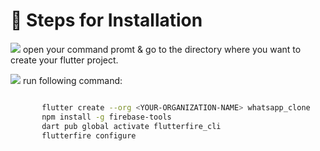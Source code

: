 # 🔧 Steps for Installation

![](https://shields.io/badge/-step%201:-red) open your command promt & go to the directory where you want to create your flutter project.

![](https://shields.io/badge/-step%202:-red) run following command: 

```bash

       flutter create --org <YOUR-ORGANIZATION-NAME> whatsapp_clone    #to create your app ex. flutter create --org com.codexveer whatsapp_clone
       npm install -g firebase-tools                                   #to install firebase CLI        
       dart pub global activate flutterfire_cli                        #to activate firebase CLI in your project
       flutterfire configure                                           #to configure firebase in your project<Note: configure firebase for android and ios only>
